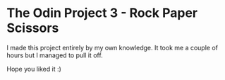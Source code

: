 # The Odin Project 3 - Rock Paper Scissors

I made this project entirely by my own knowledge. It took me a couple of hours but I managed to pull it off.

Hope you liked it :)

